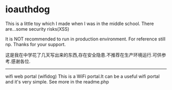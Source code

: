 # ioauthdog

This is a little toy which I made when I was in the middle school. There are...some security risks(XSS)

It is NOT recommended to run in production environment. For reference still np. Thanks for your support.

这是我在中学花了几天写出来的东西,存在安全隐患.不推荐在生产环境运行.可供参考.感谢各位.


------

wifi web portal (wifidog)
This is a WiFi portal.It can be a useful wifi portal and it's very simple.
See more in the readme.php
